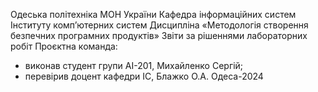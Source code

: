 Одеська політехніка МОН України
Кафедра інформаційних систем Інституту комп’ютерних систем
Дисципліна «Методологія створення безпечних програмних продуктів»
Звіти за рішеннями лабораторних робіт
Проєктна команда:
- виконав студент групи АІ-201, Михайленко Сергій;
- перевірив доцент кафедри ІС, Блажко О.А.
Одеса-2024
